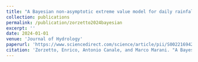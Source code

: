 ```yaml
---
title: "A Bayesian non-asymptotic extreme value model for daily rainfall data"
collection: publications
permalink: /publication/zorzetto2024bayesian
excerpt: ''
date: 2024-01-01
venue: 'Journal of Hydrology'
paperurl: 'https://www.sciencedirect.com/science/article/pii/S0022169423013203'
citation: 'Zorzetto, Enrico, Antonio Canale, and Marco Marani. "A Bayesian non-asymptotic extreme value model for daily rainfall data." Journal of Hydrology 628 (2024): 130378.'
---
```


